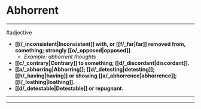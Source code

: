 # Abhorrent
---
#adjective
- **[[i/_inconsistent|Inconsistent]] with, or [[f/_far|far]] removed from, something; strongly [[o/_opposed|opposed]]**
	- _Example: abhorrent thoughts_
- **[[c/_contrary|Contrary]] to something; [[d/_discordant|discordant]].**
- **[[a/_abhorring|Abhorring]]; [[d/_detesting|detesting]]; [[h/_having|having]] or showing [[a/_abhorrence|abhorrence]]; [[l/_loathing|loathing]].**
- **[[d/_detestable|Detestable]] or repugnant.**
---
---
